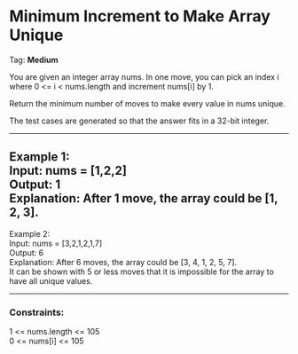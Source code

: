 # Minimum Increment to Make Array Unique
Tag: __Medium__

You are given an integer array nums. In one move, you can pick an index i where 0 <= i < nums.length and increment nums[i] by 1.

Return the minimum number of moves to make every value in nums unique.

The test cases are generated so that the answer fits in a 32-bit integer.

--------------------------------------------------------------------------
Example 1:    
Input: nums = [1,2,2]    
Output: 1    
Explanation: After 1 move, the array could be [1, 2, 3].    
--------------------------------------------------------------------------
Example 2:    
Input: nums = [3,2,1,2,1,7]    
Output: 6    
Explanation: After 6 moves, the array could be [3, 4, 1, 2, 5, 7].    
It can be shown with 5 or less moves that it is impossible for the array to have all unique values.    

--------------------------------------------------------------------------

### Constraints:    
1 <= nums.length <= 105    
0 <= nums[i] <= 105    
